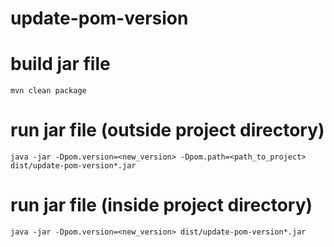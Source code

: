 # update-pom-version

# build jar file
```shell
mvn clean package
```

# run jar file (outside project directory)
```shell
java -jar -Dpom.version=<new_version> -Dpom.path=<path_to_project> dist/update-pom-version*.jar 
```


# run jar file (inside project directory)
```shell
java -jar -Dpom.version=<new_version> dist/update-pom-version*.jar 
```
